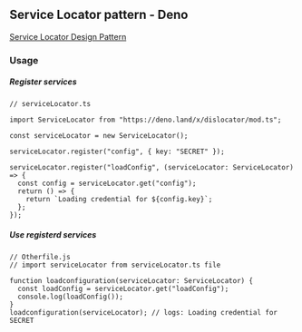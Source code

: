 ## Service Locator pattern - Deno

[Service Locator Design Pattern](https://en.wikipedia.org/wiki/Service_locator_pattern)

### Usage

##### Register services

```
// serviceLocator.ts

import ServiceLocator from "https://deno.land/x/dislocator/mod.ts";

const serviceLocator = new ServiceLocator();

serviceLocator.register("config", { key: "SECRET" });

serviceLocator.register("loadConfig", (serviceLocator: ServiceLocator) => {
  const config = serviceLocator.get("config");
  return () => {
    return `Loading credential for ${config.key}`;
  };
});
```
##### Use registerd services
```
// Otherfile.js
// import serviceLocator from serviceLocator.ts file

function loadconfiguration(serviceLocator: ServiceLocator) {
  const loadConfig = serviceLocator.get("loadConfig");
  console.log(loadConfig());
}
loadconfiguration(serviceLocator); // logs: Loading credential for SECRET

```
